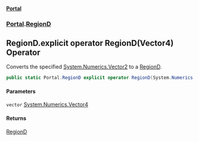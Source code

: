 #### [Portal](index.md 'index')
### [Portal](Portal.md 'Portal').[RegionD](RegionD.md 'Portal.RegionD')

## RegionD.explicit operator RegionD(Vector4) Operator

Converts the specified [System.Numerics.Vector2](https://docs.microsoft.com/en-us/dotnet/api/System.Numerics.Vector2 'System.Numerics.Vector2') to a [RegionD](RegionD.md 'Portal.RegionD').

```csharp
public static Portal.RegionD explicit operator RegionD(System.Numerics.Vector4 vector);
```
#### Parameters

<a name='Portal.RegionD.op_ExplicitPortal.RegionD(System.Numerics.Vector4).vector'></a>

`vector` [System.Numerics.Vector4](https://docs.microsoft.com/en-us/dotnet/api/System.Numerics.Vector4 'System.Numerics.Vector4')

#### Returns
[RegionD](RegionD.md 'Portal.RegionD')